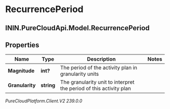 # RecurrencePeriod

## ININ.PureCloudApi.Model.RecurrencePeriod

## Properties

|Name | Type | Description | Notes|
|------------ | ------------- | ------------- | -------------|
| **Magnitude** | **int?** | The period of the activity plan in granularity units | |
| **Granularity** | **string** | The granularity unit to interpret the period of this activity plan | |



_PureCloudPlatform.Client.V2 239.0.0_
